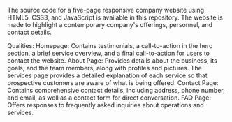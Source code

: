 The source code for a five-page responsive company website using HTML5, CSS3, and JavaScript is available in this repository. The website is made to highlight a contemporary company's offerings, personnel, and contact details.

Qualities: Homepage: Contains testimonials, a call-to-action in the hero section, a brief service overview, and a final call-to-action for users to contact the website. About Page: Provides details about the business, its goals, and the team members, along with profiles and pictures. The services page provides a detailed explanation of each service so that prospective customers are aware of what is being offered. Contact Page: Contains comprehensive contact details, including address, phone number, and email, as well as a contact form for direct conversation. FAQ Page: Offers responses to frequently asked inquiries about operations and services. 